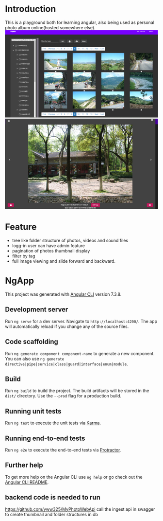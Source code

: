 # Introduction

This is a playground both for learning angular, also being used as personal photo album online(hosted somewhere else).
![Image of UI](https://github.com/yww325/ng-app/blob/master/docs/Capture1.PNG)
![Image of UI2](https://github.com/yww325/ng-app/blob/master/docs/Capture2.PNG)

# Feature

* tree like folder structure of photos, videos and sound files
* logg-in user can have admin feature
* pagination of photos thumbnail display 
* filter by tag
* full image viewing and slide forward and backward. 

# NgApp

This project was generated with [Angular CLI](https://github.com/angular/angular-cli) version 7.3.8.

## Development server

Run `ng serve` for a dev server. Navigate to `http://localhost:4200/`. The app will automatically reload if you change any of the source files.

## Code scaffolding

Run `ng generate component component-name` to generate a new component. You can also use `ng generate directive|pipe|service|class|guard|interface|enum|module`.

## Build

Run `ng build` to build the project. The build artifacts will be stored in the `dist/` directory. Use the `--prod` flag for a production build.

## Running unit tests

Run `ng test` to execute the unit tests via [Karma](https://karma-runner.github.io).

## Running end-to-end tests

Run `ng e2e` to execute the end-to-end tests via [Protractor](http://www.protractortest.org/).

## Further help

To get more help on the Angular CLI use `ng help` or go check out the [Angular CLI README](https://github.com/angular/angular-cli/blob/master/README.md).

## backend code is needed to run
https://github.com/yww325/MyPhotoWebApi
call the ingest api in swagger to create thumbnail and folder structures in db

